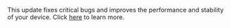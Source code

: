 This update fixes critical bugs and improves the performance and stability of your device. Click [here]({{learn_more_header}}) to learn more.